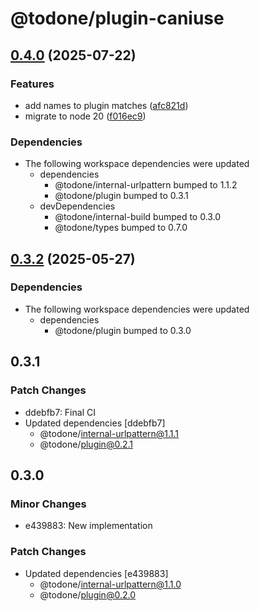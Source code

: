 # @todone/plugin-caniuse

## [0.4.0](https://github.com/cprecioso/todone/compare/plugin-caniuse-v0.3.2...plugin-caniuse-v0.4.0) (2025-07-22)


### Features

* add names to plugin matches ([afc821d](https://github.com/cprecioso/todone/commit/afc821df99b3aa4c260adad0eb26291f395159e0))
* migrate to node 20 ([f016ec9](https://github.com/cprecioso/todone/commit/f016ec96a55e67a4b0b1625be7fed3dbd65f680c))


### Dependencies

* The following workspace dependencies were updated
  * dependencies
    * @todone/internal-urlpattern bumped to 1.1.2
    * @todone/plugin bumped to 0.3.1
  * devDependencies
    * @todone/internal-build bumped to 0.3.0
    * @todone/types bumped to 0.7.0

## [0.3.2](https://github.com/cprecioso/todone/compare/plugin-caniuse-v0.3.1...plugin-caniuse-v0.3.2) (2025-05-27)


### Dependencies

* The following workspace dependencies were updated
  * dependencies
    * @todone/plugin bumped to 0.3.0

## 0.3.1

### Patch Changes

- ddebfb7: Final CI
- Updated dependencies [ddebfb7]
  - @todone/internal-urlpattern@1.1.1
  - @todone/plugin@0.2.1

## 0.3.0

### Minor Changes

- e439883: New implementation

### Patch Changes

- Updated dependencies [e439883]
  - @todone/internal-urlpattern@1.1.0
  - @todone/plugin@0.2.0
